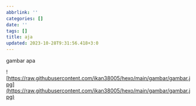 ```yaml
---
abbrlink: ''
categories: []
date: ''
tags: []
title: aja
updated: 2023-10-28T9:31:56.418+3:0
---
```

gambar apa

![https://raw.githubusercontent.com/ikan38005/hexo/main/gambar/gambar.jpg](https://raw.githubusercontent.com/ikan38005/hexo/main/gambar/gambar.jpg)
